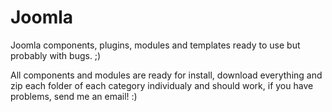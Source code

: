 Joomla
======

Joomla components, plugins, modules and templates ready to use but probably with bugs. ;)

All components and modules are ready for install, download everything and zip each folder of each category individualy and should work, if you have problems, send me an email! :)

